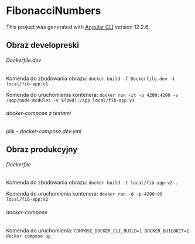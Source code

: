 # FibonacciNumbers

This project was generated with [Angular CLI](https://github.com/angular/angular-cli) version 12.2.6.

## Obraz developreski
###### Dockerfile.dev

Komenda do zbudowania obrazu: `docker build -f Dockerfile.dev -t local/fib-app:v1 .`

Komenda do uruchomienia kontenera: `docker run -it -p 4200:4200 -v /app/node_modules -v $(pwd):/app local/fib-app:v1`

###### docker-compose z testami

plik - *docker-compose.dev.yml*

## Obraz produkcyjny
###### Dockerfile

Komenda do zbudowania obrazu: `docker build -t local/fib-app:v2 .`

Komenda do uruchomienia kontenera: ` docker run -d -p 4200:80 local/fib-app:v2 `

###### docker-compose

Komenda do uruchomienia: `COMPOSE_DOCKER_CLI_BUILD=1 DOCKER_BUILDKIT=1 docker compose up`
